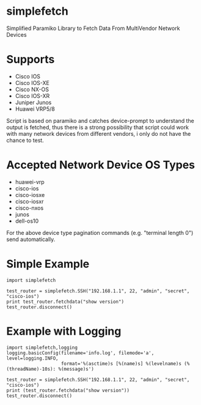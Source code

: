 # simplefetch
Simplified Paramiko Library to Fetch Data From MultiVendor Network Devices

# Supports

* Cisco IOS
* Cisco IOS-XE
* Cisco NX-OS
* Cisco IOS-XR
* Juniper Junos
* Huawei VRP5/8

Script is based on paramiko and catches device-prompt to understand the output is fetched, thus there is a strong possibility that script could work with many network devices from different vendors, i  only do not have the chance to test.

# Accepted Network Device OS Types
* huawei-vrp
* cisco-ios
* cisco-iosxe
* cisco-iosxr
* cisco-nxos
* junos
* dell-os10

For the above device type pagination commands (e.g. "terminal length 0") send automatically. 

# Simple Example
```
import simplefetch

test_router = simplefetch.SSH("192.168.1.1", 22, "admin", "secret", "cisco-ios")
print test_router.fetchdata("show version")
test_router.disconnect()
```

# Example with Logging

```
import simplefetch,logging
logging.basicConfig(filename='info.log', filemode='a', level=logging.INFO,
                    format='%(asctime)s [%(name)s] %(levelname)s (%(threadName)-10s): %(message)s')
					
test_router = simplefetch.SSH("192.168.1.1", 22, "admin", "secret", "cisco-ios")
print (test_router.fetchdata("show version"))
test_router.disconnect() 
```
